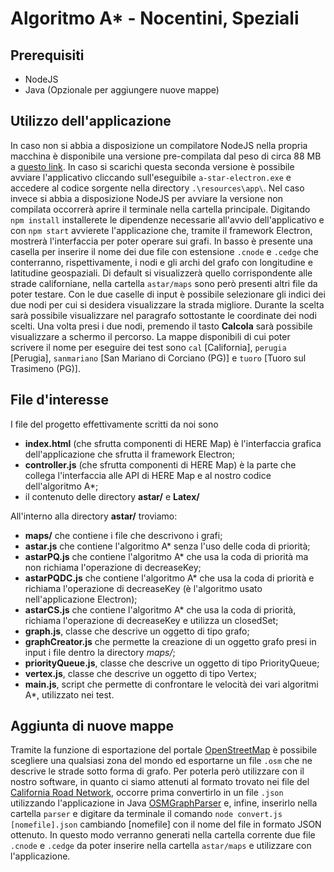 # Algoritmo A* - Nocentini, Speziali

## Prerequisiti

 - NodeJS
 - Java (Opzionale per aggiungere nuove mappe)

## Utilizzo dell'applicazione
In caso non si abbia a disposizione un compilatore NodeJS nella propria macchina è disponibile una versione pre-compilata dal peso di circa 88 MB a [questo link](https://mega.nz/file/YuYjGADB#NHcauPhIGdQv5f5BDIJhnn2HOrTdu5VA7vWjo50EKZc). In caso si scarichi questa seconda versione è possibile avviare l'applicativo cliccando sull'eseguibile `a-star-electron.exe` e accedere al codice sorgente nella directory `.\resources\app\`.
Nel caso invece si abbia a disposizione NodeJS per avviare la versione non compilata occorrerà aprire il terminale nella cartella principale.
Digitando `npm install` installerete le dipendenze necessarie all'avvio dell'applicativo e con `npm start` avvierete l'applicazione che, tramite il framework Electron, mostrerà l'interfaccia per poter operare sui grafi.
In basso è presente una casella per inserire il nome dei due file con estensione `.cnode` e `.cedge` che conterranno, rispettivamente, i nodi e gli archi del grafo con longitudine e latitudine geospaziali. Di default si visualizzerà quello corrispondente alle strade californiane, nella cartella `astar/maps` sono però presenti altri file da poter testare.
Con le due caselle di input è possibile selezionare gli indici dei due nodi per cui si desidera visualizzare la strada migliore. Durante la scelta sarà possibile visualizzare nel paragrafo sottostante le coordinate dei nodi scelti. Una volta presi i due nodi, premendo il tasto **Calcola** sarà possibile visualizzare a schermo il percorso.
La mappe disponibili di cui poter scrivere il nome per eseguire dei test sono `cal` [California], `perugia` [Perugia], `sanmariano` [San Mariano di Corciano (PG)] e `tuoro` [Tuoro sul Trasimeno (PG)].
 
## File d'interesse

I file del progetto effettivamente scritti da noi sono 
 - **index.html** (che sfrutta componenti di HERE Map) è l'interfaccia grafica dell'applicazione che sfrutta il framework Electron;
 - **controller.js** (che sfrutta componenti di HERE Map) è la parte che collega l'interfaccia alle API di HERE Map e al nostro codice dell'algoritmo A*;
 - il contenuto delle directory **astar/** e **Latex/**

All'interno alla directory **astar/** troviamo:
 - **maps/** che contiene i file che descrivono i grafi;
 - **astar.js** che contiene l'algoritmo A* senza l'uso delle coda di priorità;
 - **astarPQ.js** che contiene l'algoritmo A* che usa la coda di priorità ma non richiama l'operazione di decreaseKey;
 - **astarPQDC.js** che contiene l'algoritmo A* che usa la coda di priorità e richiama l'operazione di decreaseKey (è l'algoritmo usato nell'applicazione Electron);
 - **astarCS.js** che contiene l'algoritmo A* che usa la coda di priorità, richiama l'operazione di decreaseKey e utilizza un closedSet;
 - **graph.js**, classe che descrive un oggetto di tipo grafo;
 - **graphCreator.js** che permette la creazione di un oggetto grafo presi in input i file dentro la directory <em>maps/</em>;
 - **priorityQueue.js**, classe che descrive un oggetto di tipo PriorityQueue;
 - **vertex.js**, classe che descrive un oggetto di tipo Vertex;
 - **main.js**, script che permette di confrontare le velocità dei vari algoritmi A*, utilizzato nei test.

## Aggiunta di nuove mappe

Tramite la funzione di esportazione del portale [OpenStreetMap](https://www.openstreetmap.org/) è possibile scegliere una qualsiasi zona del mondo ed esportarne un file `.osm` che ne descrive le strade sotto forma di grafo. Per poterla però utilizzare con il nostro software, in quanto ci siamo attenuti al formato trovato nei file del [California Road Network](https://www.cs.utah.edu/~lifeifei/SpatialDataset.htm), occorre prima convertirlo in un file `.json` utilizzando l'applicazione in Java [OSMGraphParser](https://github.com/rovaniemi/osm-graph-parser) e, infine, inserirlo nella cartella `parser` e digitare da terminale il comando `node convert.js [nomefile].json` cambiando [nomefile] con il nome del file in formato JSON ottenuto. In questo modo verranno generati nella cartella corrente due file `.cnode` e `.cedge` da poter inserire nella cartella `astar/maps` e utilizzare con l'applicazione.